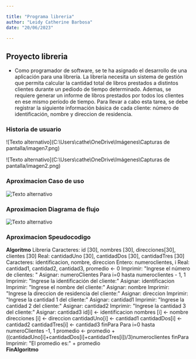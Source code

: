 ```yaml
---

title: "Programa libreria"
author: "Leidy Catherine Barbosa"
date: "20/06/2023"

---
```

## Proyecto libreria  
- Como programador de software, se te ha asignado el desarrollo de una aplicación para una librería. La librería necesita un sistema de gestión que permita calcular la cantidad total de libros prestados a distintos clientes durante un pediodo de tiempo determinado. Ademas, se requiere generar un informe  de libros prestados por todos los clientes en ese mismo período de tiempo. Para llevar a cabo esta tarea, se debe registrar la siguiente información básica de cada cliente: número de identificación, nombre y direccion de residencia.  
### Historia de usuario 
![Texto alternativo](C:\Users\cathe\OneDrive\Imágenes\Capturas de pantalla/imagen7.png)

![Texto alternativo](C:\Users\cathe\OneDrive\Imágenes\Capturas de pantalla/imagen2.png)
### Aproximacion Caso de uso 
![Texto alternativo](C:\Users\cathe\OneDrive\Imágenes/imagen8.png) 
### Aproximacion Diagrama de flujo 
![Texto alternativo](C:\Users\cathe\OneDrive\Imágenes/imagen9.png)
### Aproximacion Speudocodigo
**Algoritmo** Libreria
    Caracteres: id [30], nombres [30], direcciones[30], clientes [30]
    Real: cantidadUno [30], cantidadDos [30], cantidadTres [30]
    Caracteres: identificacion, nombre, direccion
    Entero: numeroclientes, i
    Real: cantidad1, cantidad2, cantidad3, promedio <- 0
    Imprimir: "Ingrese  el número de clientes: "
    Asignar: numeroClientes
    Para i=0 hasta numeroclientes - 1, 1
    Imprimir: "Ingrese la identificación del cliente:"
    Asignar: identificacion
	Imprimir: "Ingrese el nombre del cliente:"
	Asignar: nombre
	Imprimir: "Ingrese la direccion de residencia del cliente:"
	Asignar: direccion
	Imprimir: "Ingrese la cantidad 1 del cliente:"
	Asignar: cantidad1
	Imprimir: "Ingrese la cantidad 2 del cliente:"
	Asignar: cantidad2
	Imprimir: "Ingrese la cantidad 3 del cliente:"
	Asignar: cantidad3
	id[i] <- identificacion
	nombres [i] <- nombre
	direcciones [i] <- direccion
	cantidadUno[i] <- cantidad1
	cantidadDos[i] <- cantidad2
	cantidadTres[i] <- cantidad3
	finPara
	Para i=0 hasta numeroClientes -1, 1
	promedio <-
	promedio +((cantidadUno[i]+cantidadDos[i]+cantidadTres[i])/3)numeroclientes
	finPara
	Imprimir: "El promedio es:" + promedio	
**FinAlgoritmo**












